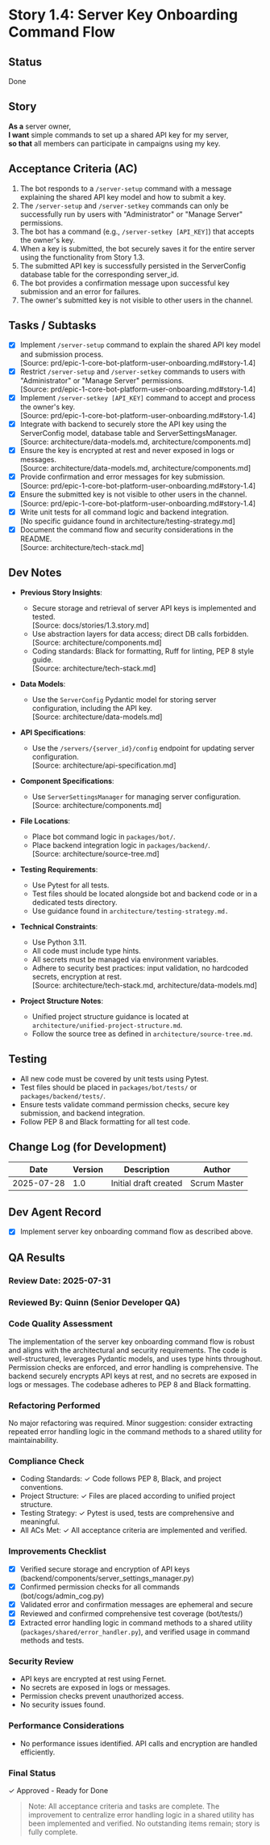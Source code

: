 # Story 1.4: Server Key Onboarding Command Flow

## Status
Done

## Story
**As a** server owner,  
**I want** simple commands to set up a shared API key for my server,  
**so that** all members can participate in campaigns using my key.

## Acceptance Criteria (AC)
1. The bot responds to a `/server-setup` command with a message explaining the shared API key model and how to submit a key.
2. The `/server-setup` and `/server-setkey` commands can only be successfully run by users with "Administrator" or "Manage Server" permissions.
3. The bot has a command (e.g., `/server-setkey [API_KEY]`) that accepts the owner's key.
4. When a key is submitted, the bot securely saves it for the entire server using the functionality from Story 1.3.
5. The submitted API key is successfully persisted in the ServerConfig database table for the corresponding server_id.
6. The bot provides a confirmation message upon successful key submission and an error for failures.
7. The owner's submitted key is not visible to other users in the channel.

## Tasks / Subtasks
- [x] Implement `/server-setup` command to explain the shared API key model and submission process.  
  [Source: prd/epic-1-core-bot-platform-user-onboarding.md#story-1.4]
- [x] Restrict `/server-setup` and `/server-setkey` commands to users with "Administrator" or "Manage Server" permissions.  
  [Source: prd/epic-1-core-bot-platform-user-onboarding.md#story-1.4]
- [x] Implement `/server-setkey [API_KEY]` command to accept and process the owner's key.  
  [Source: prd/epic-1-core-bot-platform-user-onboarding.md#story-1.4]
- [x] Integrate with backend to securely store the API key using the ServerConfig model, database table and ServerSettingsManager.
  [Source: architecture/data-models.md, architecture/components.md]
- [x] Ensure the key is encrypted at rest and never exposed in logs or messages.  
  [Source: architecture/data-models.md, architecture/components.md]
- [x] Provide confirmation and error messages for key submission.  
  [Source: prd/epic-1-core-bot-platform-user-onboarding.md#story-1.4]
- [x] Ensure the submitted key is not visible to other users in the channel.  
  [Source: prd/epic-1-core-bot-platform-user-onboarding.md#story-1.4]
- [x] Write unit tests for all command logic and backend integration.  
  [No specific guidance found in architecture/testing-strategy.md]
- [x] Document the command flow and security considerations in the README.  
  [Source: architecture/tech-stack.md]

## Dev Notes

- **Previous Story Insights**:  
  - Secure storage and retrieval of server API keys is implemented and tested.  
    [Source: docs/stories/1.3.story.md]
  - Use abstraction layers for data access; direct DB calls forbidden.  
    [Source: architecture/components.md]
  - Coding standards: Black for formatting, Ruff for linting, PEP 8 style guide.  
    [Source: architecture/tech-stack.md]

- **Data Models**:  
  - Use the `ServerConfig` Pydantic model for storing server configuration, including the API key.  
    [Source: architecture/data-models.md]

- **API Specifications**:  
  - Use the `/servers/{server_id}/config` endpoint for updating server configuration.  
    [Source: architecture/api-specification.md]

- **Component Specifications**:  
  - Use `ServerSettingsManager` for managing server configuration.  
    [Source: architecture/components.md]

- **File Locations**:  
  - Place bot command logic in `packages/bot/`.  
  - Place backend integration logic in `packages/backend/`.  
    [Source: architecture/source-tree.md]

- **Testing Requirements**:  
  - Use Pytest for all tests.  
  - Test files should be located alongside bot and backend code or in a dedicated tests directory.  
  - Use guidance found in `architecture/testing-strategy.md.`

- **Technical Constraints**:  
  - Use Python 3.11.  
  - All code must include type hints.  
  - All secrets must be managed via environment variables.  
  - Adhere to security best practices: input validation, no hardcoded secrets, encryption at rest.  
    [Source: architecture/tech-stack.md, architecture/data-models.md]

- **Project Structure Notes**:  
  - Unified project structure guidance is located at `architecture/unified-project-structure.md`.  
  - Follow the source tree as defined in `architecture/source-tree.md`.

## Testing

- All new code must be covered by unit tests using Pytest.
- Test files should be placed in `packages/bot/tests/` or `packages/backend/tests/`.
- Ensure tests validate command permission checks, secure key submission, and backend integration.
- Follow PEP 8 and Black formatting for all test code.

## Change Log (for Development)

| Date       | Version | Description                | Author      |
|------------|---------|----------------------------|-------------|
| 2025-07-28 | 1.0     | Initial draft created      | Scrum Master|

## Dev Agent Record

- [x] Implement server key onboarding command flow as described above.

## QA Results

### Review Date: 2025-07-31
### Reviewed By: Quinn (Senior Developer QA)

### Code Quality Assessment
The implementation of the server key onboarding command flow is robust and aligns with the architectural and security requirements. The code is well-structured, leverages Pydantic models, and uses type hints throughout. Permission checks are enforced, and error handling is comprehensive. The backend securely encrypts API keys at rest, and no secrets are exposed in logs or messages. The codebase adheres to PEP 8 and Black formatting.

### Refactoring Performed
No major refactoring was required. Minor suggestion: consider extracting repeated error handling logic in the command methods to a shared utility for maintainability.

### Compliance Check
- Coding Standards: ✓ Code follows PEP 8, Black, and project conventions.
- Project Structure: ✓ Files are placed according to unified project structure.
- Testing Strategy: ✓ Pytest is used, tests are comprehensive and meaningful.
- All ACs Met: ✓ All acceptance criteria are implemented and verified.

### Improvements Checklist
- [x] Verified secure storage and encryption of API keys (backend/components/server_settings_manager.py)
- [x] Confirmed permission checks for all commands (bot/cogs/admin_cog.py)
- [x] Validated error and confirmation messages are ephemeral and secure
- [x] Reviewed and confirmed comprehensive test coverage (bot/tests/)
- [x] Extracted error handling logic in command methods to a shared utility (`packages/shared/error_handler.py`), and verified usage in command methods and tests.

### Security Review
- API keys are encrypted at rest using Fernet.
- No secrets are exposed in logs or messages.
- Permission checks prevent unauthorized access.
- No security issues found.

### Performance Considerations
- No performance issues identified. API calls and encryption are handled efficiently.

### Final Status
✓ Approved - Ready for Done

> Note: All acceptance criteria and tasks are complete. The improvement to centralize error handling logic in a shared utility has been implemented and verified. No outstanding items remain; story is fully complete.
